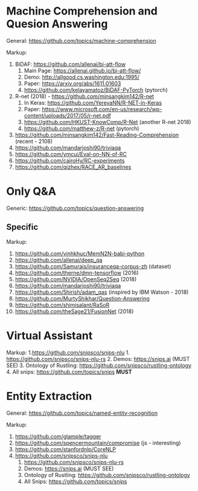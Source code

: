 # Machine Comprehension and Quesion Answering

General: https://github.com/topics/machine-comprehension

Markup:
1. BiDAF: https://github.com/allenai/bi-att-flow
    1. Main Page: https://allenai.github.io/bi-att-flow/
    2. Demo: http://allgood.cs.washington.edu:1995/
    3. Paper: https://arxiv.org/abs/1611.01603
    4. https://github.com/kelayamatoz/BiDAF-PyTorch (pytorch)
2. R-net (2018) - https://github.com/minsangkim142/R-net
    1. In Keras: https://github.com/YerevaNN/R-NET-in-Keras
    2. Paper: https://www.microsoft.com/en-us/research/wp-content/uploads/2017/05/r-net.pdf
    3. https://github.com/HKUST-KnowComp/R-Net (another R-net 2018)
    4. https://github.com/matthew-z/R-net (pytorch)
3. https://github.com/minsangkim142/Fast-Reading-Comprehension (recent - 2108) 
4. https://github.com/mandarjoshi90/triviaqa
5. https://github.com/ymcui/Eval-on-NN-of-RC
6. https://github.com/cairoHy/RC-experiments
7. https://github.com/qizhex/RACE_AR_baselines


# Only Q&A

Generic: https://github.com/topics/question-answering

## Specific

Markup:
1. https://github.com/vinhkhuc/MemN2N-babi-python
2. https://github.com/allenai/deep_qa
3. https://github.com/Samurais/insuranceqa-corpus-zh (dataset)
4. https://github.com/therne/dmn-tensorflow (2016)
5. https://github.com/NVIDIA/OpenSeq2Seq (2018)
6. https://github.com/mandarjoshi90/triviaqa 
7. https://github.com/5hirish/adam_qas (inspired by IBM Watson - 2018)
8. https://github.com/MurtyShikhar/Question-Answering
9. https://github.com/shimisalant/RaSoR
10. https://github.com/theSage21/FusionNet (2018)

# Virtual Assistant

Markup: 
1.https://github.com/snipsco/snips-nlu
    1. https://github.com/snipsco/snips-nlu-rs
    2. Demos: https://snips.ai (MUST SEE)
    3. Ontology of Rustling: https://github.com/snipsco/rustling-ontology
    4. All snips: https://github.com/topics/snips __MUST__

# Entity Extraction

General: https://github.com/topics/named-entity-recognition

Markup:
1. https://github.com/glample/tagger 
2. https://github.com/spencermountain/compromise (js - interesting)
3. https://github.com/stanfordnlp/CoreNLP
4. https://github.com/snipsco/snips-nlu
    1. https://github.com/snipsco/snips-nlu-rs
    2. Demos: https://snips.ai (MUST SEE)
    3. Ontology of Rustling: https://github.com/snipsco/rustling-ontology
    4. All Snips: https://github.com/topics/snips
